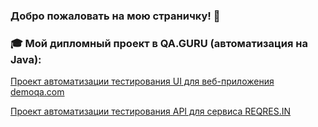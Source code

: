 ### Добро пожаловать на мою страничку! 👋

### :mortar_board: Мой дипломный проект в QA.GURU (автоматизация на Java):

<a href="https://github.com/aniuzukowska/java_ui_demoqa" target="_blank">Проект автоматизации тестирования UI для веб-приложения demoqa.com</a>

<a href="https://github.com/aniuzukowska/java_api_reqres" target="_blank">Проект автоматизации тестирования API для сервиса REQRES.IN</a>


